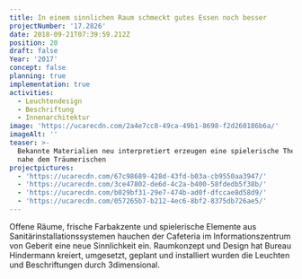 ```yaml
---
title: In einem sinnlichen Raum schmeckt gutes Essen noch besser
projectNumber: '17.2826'
date: 2018-09-21T07:39:59.212Z
position: 20
draft: false
Year: '2017'
concept: false
planning: true
implementation: true
activities:
  - Leuchtendesign
  - Beschriftung
  - Innenarchitektur
image: 'https://ucarecdn.com/2a4e7cc8-49ca-49b1-8698-f2d260186b6a/'
imageAlt: ''
teaser: >-
  Bekannte Materialien neu interpretiert erzeugen eine spielerische Themenwelt
  nahe dem Träumerischen
projectpictures:
  - 'https://ucarecdn.com/67c98689-428d-43fd-b03a-cb9550aa3947/'
  - 'https://ucarecdn.com/3ce47802-de6d-4c2a-b400-58fdedb5f38b/'
  - 'https://ucarecdn.com/b029bf31-29e7-474b-ad0f-dfccae8d58d9/'
  - 'https://ucarecdn.com/057265b7-b212-4ec6-8bf2-8375db726ae5/'
---
```

Offene Räume, frische Farbakzente und spielerische Elemente aus Sanitärinstallationssystemen hauchen der Cafeteria im Informationszentrum von Geberit eine neue Sinnlichkeit ein. Raumkonzept und Design hat Bureau Hindermann kreiert, umgesetzt, geplant und installiert wurden die Leuchten und Beschriftungen durch 3dimensional.

